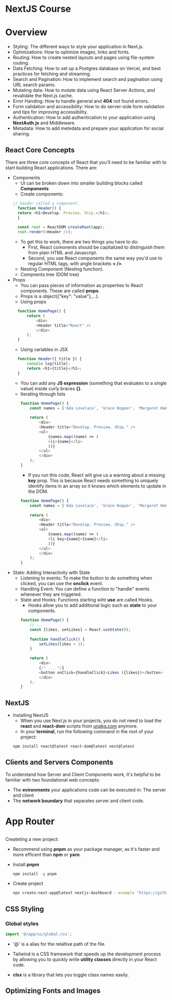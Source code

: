 # NextJS Course

# Overview

- Styling: The different ways to style your application in Next.js.
- Optimizations: How to optimize images, links and fonts.
- Routing: How to create nested layouts and pages using file-system routing.
- Data Fetching: How to set up a Postgres database on Vercel, and best practices for fetching and streaming.
- Search and Pagination: How to implement search and pagination using URL search params.
- Mutating data: How to mutate data using React Server Actions, and revalidate the Next.js cache.
- Error Handing: How to handle general and **404** not found errors.
- Form validation and accessibility: How to do server-side form validation and tips for improving accessibility.
- Authentication: How to add authentication to your application using **NextAuth.js** and Middleware.
- Metadata: How to add metedata and prepare your application for social sharing.


## React Core Concepts
There are three core concepts of React that you'll need to be familiar with to start building React applications. There are:
- Components
  - UI can be broken down into smaller building blocks called **Components**
  - Create components:
  ```js
  // header called a component.
    function Header() {
    return <h1>Develop. Preview. Ship.</h1>;
    }
    
    const root = ReactDOM.createRoot(app);
    root.render(<Header />);
  ``` 
  - To get this to work, there are two things you have to do:
    - First, React comonents should be capitalized to distinguish them from plain HTML and Javascript.
    - Second, you use React components the same way you'd use to regular HTML tags, with angle brackets **< />**.
  - Nesting Component (Nesting function).
  - Compnents tree (DOM tree)
- Props
  - You can pass pieces of information as properties to React components. These are called **props**.
  - Props is a object({"key": "value"},...).
  - Using props
  ```js
    function HomePage() {
        return (
            <div>
            <Header title="React" />
            </div>
        );
    }
  ```
  - Using variables in JSX
  ```js
    function Header({ title }) {
        console.log(title);
        return <h1>{title}</h1>;
    }
  ```
  - You can add any **JS expression** (something that evaluates to a single value) inside curly braces **{}**.
  - Iterating through lists
    ```js
    function HomePage() {
        const names = ['Ada Lovelace', 'Grace Hopper', 'Margaret Hamilton'];
        
        return (
            <div>
            <Header title="Develop. Preview. Ship." />
            <ul>
                {names.map((name) => (
                <li>{name}</li>
                ))}
            </ul>
            </div>
        );
    }
    ```
    - If you run this code, React will give us a warning about a missing **key** prop. This is because React needs something to uniquely identify items in an array so it knows which elements to update in the DOM.
    ```js
    function HomePage() {
        const names = ['Ada Lovelace', 'Grace Hopper', 'Margaret Hamilton'];
        
        return (
            <div>
            <Header title="Develop. Preview. Ship." />
            <ul>
                {names.map((name) => (
                <li key={name}>{name}</li>
                ))}
            </ul>
            </div>
        );
    }
    ```
- State: Adding Interactivity with State
  - Listening to events: To make the button to do something when clicked, you can use the **onclick** event.
  - Handling Event: You can define a function to "handle" events whenever they are triggered.
  - State and Hooks: Functions starting wiht **use** are called Hooks.
    - Hooks allow you to add additional logic such as **state** to your components.
    ```js
    function HomePage() {
        // ...
        const [likes, setLikes] = React.useState(0);
        
        function handleClick() {
            setLikes(likes + 1);
        }
        
        return (
            <div>
            {/* ... */}
            <button onClick={handleClick}>Likes ({likes})</button>
            </div>
        );
    }
    ```

## NextJS 
- Installing NextJS
  - When you use Next.js in your projects, you do not need to load the **react** and **react-dom** scripts from [unpkg.com](http://unpkg.com/) anymore. 
  - In your **terminal**, run the following command in the root of your project:
  ```terminal
  npm install react@latest react-dom@latest next@latest 
  ```

## Clients and Servers Components

To understand how Server and Client Components work, it's helpful to be familiar with two foundational web concepts:
- The **evironments** your applications code can be executed in: The server and client 
- The **network boundary** that separates server and client code.


# App Router

## 
Createting a new project:
- Recommend using **pnpm** as your package manager, as it's faster and more efficent than **npm** or **yarn**.
- Install **pnpm** 
  ```bash
  npm install -g pnpm
  ```
  
- Create project
  ```bash
  npx create-next-app@latest nextjs-dashboard --example "https://github.com/vercel/next-learn/tree/main/dashboard/starter-example" --use-pnpm
  ```

## CSS Styling

### Global styles

```ts
import '@/app/ui/global.css';
```
- '@' is a alias for the relaltive path of the file.

- Tailwind is a CSS framework that speeds up the development process by allowing you to quickly write **utility classes** directly in your React code.

- **clsx** is a library that lets you toggle class names easily. 

## Optimizing Fonts and Images

